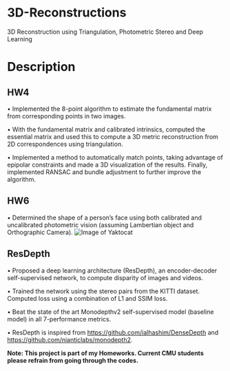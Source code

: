 # 3D-Reconstructions
3D Reconstruction using Triangulation, Photometric Stereo and Deep Learning
# Description

## HW4
•	Implemented the 8-point algorithm to estimate the fundamental matrix from corresponding points in two images.

•	With the fundamental matrix and calibrated intrinsics, computed the essential matrix and used this to compute a 3D metric reconstruction from 2D correspondences using triangulation.

•	Implemented a method to automatically match points, taking advantage of epipolar constraints and made a 3D visualization of the results. Finally, implemented RANSAC and bundle adjustment to further improve the algorithm.

## HW6

•	Determined the shape of a person’s face using both calibrated and uncalibrated photometric vision (assuming Lambertian object and Orthographic Camera).
![Image of Yaktocat](https://github.com/manashpratim/3D-Reconstructions/blob/master/albnorm.png)

## ResDepth
•	Proposed a deep learning architecture (ResDepth), an encoder-decoder self-supervised network, to compute disparity of images and videos.

• Trained the network using the stereo pairs from the KITTI dataset. Computed loss using a combination of L1 and SSIM loss.

•	Beat the state of the art Monodepthv2 self-supervised model (baseline model) in all 7-performance metrics. 

• ResDepth is inspired from https://github.com/ialhashim/DenseDepth and https://github.com/nianticlabs/monodepth2.

**Note: This project is part of my Homeworks. Current CMU students please refrain from going through the codes.**
